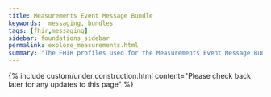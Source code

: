 ```yaml
---
title: Measurements Event Message Bundle
keywords:  messaging, bundles
tags: [fhir,messaging]
sidebar: foundations_sidebar
permalink: explore_measurements.html
summary: "The FHIR profiles used for the Measurements Event Message Bundle"
---
```

{% include custom/under.construction.html content="Please check back later for any updates to this page" %}
